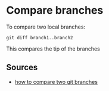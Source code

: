 ﻿# Compare branches

To compare two local branches:

	git diff branch1..branch2

This compares the tip of the branches

## Sources

- [how to compare two git branches](https://devconnected.com/how-to-compare-two-git-branches/)
